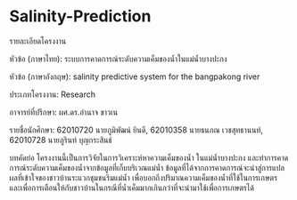 # Salinity-Prediction

รายละเอียดโครงงาน

หัวข้อ (ภาษาไทย): ระบบการคาดการณ์ระดับความเค็มของน้ำในแม่น้ำบางปะกง

หัวข้อ (ภาษาอังกฤษ): salinity predictive system for the bangpakong river

ประเภทโครงงาน: Research

อาจารย์ที่ปรึกษา: ผศ.ดร.อำนาจ ขาวเน

รายชื่อนักศึกษา: 62010720 นายภูมิพัฒน์ ยินดี, 62010358 นายธนภณ เวชสุทธานนท์, 62010728 นายภูรินท์ บุญกระสินธ์

บทคัดย่อ
โครงงานนี้เป็นการวิจัยในการวิเคราะห์หาความเค็มของน้ำ ในแม่น้ำบางปะกง และทำการคาดการณ์ระดับความเค็มของน้ำจากข้อมูลที่เก็บบริเวณแม่น้ำ ข้อมูลที่ได้จากการคาดการณ์จะนำสู่การแปลผลที่เข้าใจของชาวบ้านระแวกชุมชนริมแม่น้ำ เพื่อบอกถึงปริมาณความเค็มของน้ำที่ใช้ในการเกษตร และเพื่อการเตือนให้กับชาวบ้านในกรณีที่น้ำเค็มมากเกินกว่าที่จะนำมาใช้เพื่อการเกษตรได้